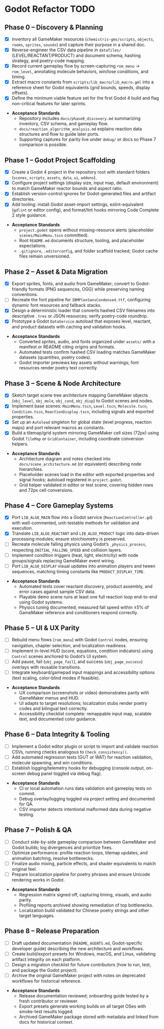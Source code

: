 # Godot Refactor TODO

## Phase 0 – Discovery & Planning
- [x] Inventory all GameMaker resources (`chemistris-gms/scripts`, `objects`, `rooms`, `sprites`, `sounds`) and capture their purpose in a shared doc.
- [x] Reverse-engineer the CSV data pipeline in `datafiles/` (LEVEL/REACTANT/PRODUCT) and document schema, hashing strategy, and poetry-code mapping.
- [x] Record current gameplay flow by screen-capturing `rom_menu` → `rom_level`, annotating molecule behaviors, win/lose conditions, and timing.
- [x] Extract macro constants from `scripts/lib_macro/lib_macro.gml` into a reference sheet for Godot equivalents (grid bounds, speeds, display offsets).
- [x] Define the minimum viable feature set for the first Godot 4 build and flag non-critical features for later sprints.
- **Acceptance Standards**
  - Repository includes `docs/phase0_discovery.md` summarizing inventory, CSV schema, and gameplay flow.
  - `docs/reaction_algorithm_analysis.md` explains reaction data structures and flow to guide later ports.
  - Supporting captures for parity live under `debug/` or docs so Phase 7 comparison is possible.

## Phase 1 – Godot Project Scaffolding
- [x] Create a Godot 4 project in the repository root with standard folders (`scenes`, `scripts`, `assets`, `data`, `ui`, `addons`).
- [x] Configure project settings (display size, input map, default environment) to match GameMaker reactor bounds and aspect ratio.
- [x] Establish version-control ignores for Godot-generated files and artifact directories.
- [x] Add tooling: install Godot asset-import settings, eslint-equivalent (`gdlint` or editor config), and format/lint hooks mirroring Code Complete 2 style guidance.
- **Acceptance Standards**
  - `project.godot` opens without missing-resource alerts (placeholder `scenes/MainMenu.tscn` committed).
  - Root `README.md` documents structure, tooling, and placeholder expectations.
  - `.gitignore`, `.editorconfig`, and folder scaffold tracked; Godot cache files remain unversioned.

## Phase 2 – Asset & Data Migration
- [x] Export sprites, fonts, and audio from GameMaker; convert to Godot-friendly formats (PNG sequences, OGG) while preserving naming conventions.
- [ ] Recreate the font pipeline for `IBMPlexSansCondensed.ttf`, configuring dynamic font resources and fallback stacks.
- [x] Design a deterministic loader that converts hashed CSV filenames into descriptive `.tres` or JSON resources; verify poetry-code roundtrip.
- [x] Prototype a Godot `DataService` autoload that exposes level, reactant, and product datasets with caching and validation hooks.
- **Acceptance Standards**
  - Converted sprites, audio, and fonts organized under `assets/` with a manifest or README citing origins and formats.
  - Automated tests confirm hashed CSV loading matches GameMaker datasets (quantities, poetry codes).
  - Godot importer previews key assets without warnings; font resources render poetry text correctly.

## Phase 3 – Scene & Node Architecture
- [x] Sketch target scene tree architecture mapping GameMaker objects (`obj_level`, `obj_mole`, `obj_cond`, `obj_disp`) to Godot scenes and nodes.
- [x] Implement base scenes: `MainMenu.tscn`, `Level.tscn`, `Molecule.tscn`, `Condition.tscn`, `ReactionDisplay.tscn`, including signals and exported properties.
- [x] Set up an `Autoload` singleton for global state (level progress, reaction maps) and port relevant macros as constants.
- [x] Build a tilemap/grid system mirroring GameMaker cell sizes (72px) using Godot `TileMap` or `GridContainer`, including coordinate conversion helpers.
- **Acceptance Standards**
  - Architecture diagram and notes checked into `docs/scene_architecture.md` (or equivalent) describing node hierarchies.
  - Placeholder scenes load in the editor with exported properties and signal hooks; autoload registered in `project.godot`.
  - Grid helper validated in editor or test scene, covering hidden rows and 72px cell conversions.

## Phase 4 – Core Gameplay Systems
- [x] Port `LIB_ALGO_MAIN` flow into a Godot service (`ReactionController.gd`) with well-commented, unit-testable methods for validation and execution.
- [x] Translate `LIB_ALGO_REACTANT` and `LIB_ALGO_PRODUCT` logic into data-driven processing modules; ensure stoichiometry is preserved.
- [ ] Recreate molecule falling physics using Godot’s `_physics_process`, respecting `INITIAL_FALLING_SPEED` and collision layers.
- [ ] Implement condition triggers (heat, light, electricity) with node groups/signals replacing GameMaker event wiring.
- [ ] Port `LIB_ALGO_DISPLAY` visual updates into animation players and tween sequences, matching timing constants like `PRODUCT_DISPLAY_TIME`.
- **Acceptance Standards**
  - Automated tests cover reactant discovery, product assembly, and error cases against sample CSV data.
  - Playable demo scene runs at least one full reaction loop end-to-end using Godot systems.
  - Physics tuning documented; measured fall speed within ±5% of GameMaker reference and conditioners respond correctly.

## Phase 5 – UI & UX Parity
- [ ] Rebuild menu flows (`rom_menu`) with Godot `Control` nodes, ensuring navigation, chapter selection, and localization readiness.
- [ ] Implement in-level HUD (score, equations, condition indicators) using `Control` scenes anchored to Godot’s UI system.
- [ ] Add pause, fail (`obj_page_fail`), and success (`obj_page_success`) overlays with reusable transitions.
- [ ] Integrate keyboard/gamepad input mappings and accessibility options (text scaling, color-blind modes if feasible).
- **Acceptance Standards**
  - UX comparison (screenshots or video) demonstrates parity with GameMaker menus and HUD.
  - UI adapts to target resolutions; localization stubs render poetry codes and bilingual text correctly.
  - Accessibility checklist complete: remappable input map, scalable text, and documented color guidance.

## Phase 6 – Data Integrity & Tooling
- [ ] Implement a Godot editor plugin or script to import and validate reaction CSVs, running checks analogous to `Check_consistency()`.
- [ ] Add automated regression tests (GUT or WAT) for reaction validation, molecule spawning, and win conditions.
- [ ] Establish logging/telemetry hooks for debugging (console output, on-screen debug panel toggled via debug flag).
- **Acceptance Standards**
  - CI or local automation runs data validation and gameplay tests on commit.
  - Debug overlay/logging toggled via project setting and documented for QA.
  - CSV importer detects intentional malformed data during negative testing.

## Phase 7 – Polish & QA
- [ ] Conduct side-by-side gameplay comparison between GameMaker and Godot builds; log divergences and prioritize fixes.
- [ ] Optimize performance: profile reaction loops, tilemap updates, and animation batching; resolve bottlenecks.
- [ ] Finalize audio mixing, particle effects, and shader equivalents to match original feel.
- [ ] Prepare localization pipeline for poetry phrases and ensure Unicode rendering works in Godot.
- **Acceptance Standards**
  - Regression matrix signed off, capturing timing, visuals, and audio parity.
  - Profiling reports archived showing remediation of top bottlenecks.
  - Localization build validated for Chinese poetry strings and other target languages.

## Phase 8 – Release Preparation
- [ ] Draft updated documentation (`README`, `AGENTS.md`, Godot-specific developer guide) describing the new architecture and workflows.
- [ ] Create build/export presets for Windows, macOS, and Linux, validating artifact integrity on each platform.
- [ ] Design a migration checklist for future contributors (how to run, test, and package the Godot project).
- [ ] Archive the original GameMaker project with notes on deprecated workflows for historical reference.
- **Acceptance Standards**
  - Release documentation reviewed; onboarding guide tested by a fresh contributor or reviewer.
  - Export presets generate working builds on all target OSes with smoke-test results logged.
  - Archived GameMaker package stored with metadata and linked from docs for historical context.
